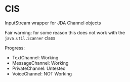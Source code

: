 # CIS
InputStream wrapper for JDA Channel objects

Fair warning: for some reason this does not work with the `java.util.Scanner` class

Progress:
- TextChannel: Working
- MessageChannel: Working
- PrivateChannel: Untested
- VoiceChannel: NOT Working
